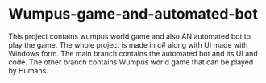 # Wumpus-game-and-automated-bot
This project contains wumpus world game and also AN automated bot to play the game.
The whole project is made in c# along with UI made with Windows form.
The main branch contains the automated bot and its UI and code.
The other branch contains Wumpus world game that can be played by Humans.
